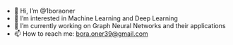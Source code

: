 - 👋 Hi, I’m @1boraoner
- 👀 I’m interested in Machine Learning and Deep Learning 
- 🌱 I’m currently working on Graph Neural Networks and their applications
- 📫 How to reach me: bora.oner39@gmail.com

<!---
1boraoner/1boraoner is a ✨ special ✨ repository because its `README.md` (this file) appears on your GitHub profile.
You can click the Preview link to take a look at your changes.
--->
